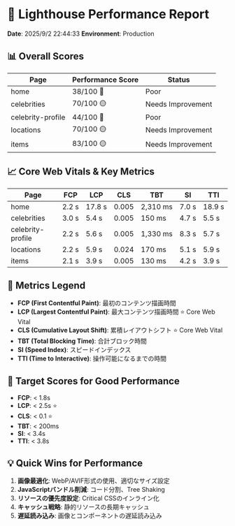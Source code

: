 
# 🚀 Lighthouse Performance Report
**Date**: 2025/9/2 22:44:33
**Environment**: Production

## 📊 Overall Scores

| Page | Performance Score | Status |
|------|------------------|--------|
| home | 38/100 🔴 | Poor |
| celebrities | 70/100 🟡 | Needs Improvement |
| celebrity-profile | 44/100 🔴 | Poor |
| locations | 70/100 🟡 | Needs Improvement |
| items | 83/100 🟡 | Needs Improvement |

## 📈 Core Web Vitals & Key Metrics

| Page | FCP | LCP | CLS | TBT | SI | TTI |
|------|-----|-----|-----|-----|-----|-----|
| home | 2.2 s | 17.8 s | 0.005 | 2,310 ms | 7.0 s | 18.9 s |
| celebrities | 3.0 s | 5.4 s | 0.005 | 150 ms | 4.7 s | 5.5 s |
| celebrity-profile | 2.2 s | 5.6 s | 0.005 | 1,330 ms | 8.3 s | 5.7 s |
| locations | 2.2 s | 5.9 s | 0.024 | 170 ms | 5.1 s | 5.9 s |
| items | 2.1 s | 3.9 s | 0.005 | 130 ms | 4.2 s | 3.9 s |

## 📖 Metrics Legend
- **FCP (First Contentful Paint)**: 最初のコンテンツ描画時間
- **LCP (Largest Contentful Paint)**: 最大コンテンツ描画時間 ⭐ Core Web Vital
- **CLS (Cumulative Layout Shift)**: 累積レイアウトシフト ⭐ Core Web Vital
- **TBT (Total Blocking Time)**: 合計ブロック時間
- **SI (Speed Index)**: スピードインデックス
- **TTI (Time to Interactive)**: 操作可能になるまでの時間

## 🎯 Target Scores for Good Performance
- **FCP**: < 1.8s
- **LCP**: < 2.5s ⭐
- **CLS**: < 0.1 ⭐
- **TBT**: < 200ms
- **SI**: < 3.4s
- **TTI**: < 3.8s

## 💡 Quick Wins for Performance
1. **画像最適化**: WebP/AVIF形式の使用、適切なサイズ設定
2. **JavaScriptバンドル削減**: コード分割、Tree Shaking
3. **リソースの優先度設定**: Critical CSSのインライン化
4. **キャッシュ戦略**: 静的リソースの長期キャッシュ
5. **遅延読み込み**: 画像とコンポーネントの遅延読み込み